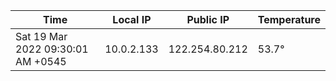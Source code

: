 | Time     | Local IP | Public IP | Temperature |
| ----------- | ----------- | ----------- | ----------- |
| Sat 19 Mar 2022 09:30:01 AM +0545      | 10.0.2.133     | 122.254.80.212  | 53.7° |
